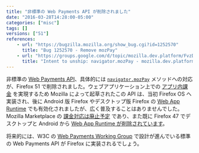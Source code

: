 ```yaml
---
title: "非標準の Web Payments API が削除されました"
date: "2016-03-28T14:28:00-05:00"
categories: ["misc"]
tags: []
versions: ["51"]
references:
    - url: "https://bugzilla.mozilla.org/show_bug.cgi?id=1252570"
      title: "Bug 1252570 - Remove mozPay"
    - url: "https://groups.google.com/d/topic/mozilla.dev.platform/FvzDoaPGQ3g/discussion"
      title: "Intent to unship: navigator.mozPay - mozilla.dev.platform"
---
```

非標準の [Web Payments API](https://wiki.mozilla.org/WebAPI/WebPayment)、具体的には [`navigator.mozPay`](https://developer.mozilla.org/ja/docs/Web/API/Navigator/mozPay) メソッドへの対応が、Firefox 51 で削除されました。ウェブアプリケーション上での [アプリ内課金](https://developer.mozilla.org/ja/Marketplace/Monetization/In-app_payments_section/mozPay_iap) を実現するため Mozilla によって起草されたこの API は、当初 Firefox OS へ実装され、後に Android 版 Firefox やデスクトップ版 Firefox の [Web App Runtime](https://developer.mozilla.org/ja/Apps/Build/Architecture) でも有効化されましたが、広く普及することはありませんでした。Mozilla Marketplace の [課金対応は廃止予定](https://wiki.mozilla.org/Marketplace#Upcoming_Changes_to_Marketplace) であり、また既に Firefox 47 でデスクトップと Android から [Web App Runtime が削除されています](https://www.fxsitecompat.com/ja/docs/2016/web-app-runtime-has-been-removed-from-firefox-for-desktop-and-android/)。

将来的には、W3C の [Web Payments Working Group](https://www.w3.org/Payments/WG/) で設計が進んでいる標準の Web Payments API が Firefox に実装されるでしょう。
